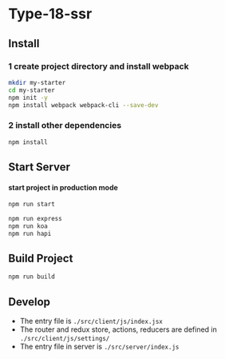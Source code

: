 # **Type-18-ssr**

## **Install**
### 1 create project directory and install webpack
```bash
mkdir my-starter
cd my-starter
npm init -y
npm install webpack webpack-cli --save-dev
```
### 2 install other dependencies
```bash
npm install
```

## **Start Server**

#### start project in production mode

```bash
npm run start
```

```bash
npm run express
npm run koa
npm run hapi
```

## **Build Project**
```bash
npm run build
```

## **Develop**
- The entry file is `./src/client/js/index.jsx`
- The router and redux store, actions, reducers are defined in `./src/client/js/settings/`
- The entry file in server is `./src/server/index.js`

